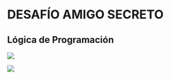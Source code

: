 <h1>DESAFÍO AMIGO SECRETO</h1>
<h2>Lógica de Programación</h2>

<p align="left"> <img src="https://img.shields.io/badge/Alura-LATAM-blue"></p><p align="left"> <img src="https://img.shields.io/badge/Oracle-ONE-red"> </p>
